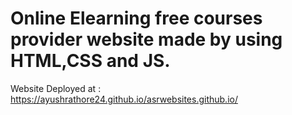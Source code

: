# Online Elearning free courses provider website made by using HTML,CSS and JS. 


Website Deployed at : https://ayushrathore24.github.io/asrwebsites.github.io/
